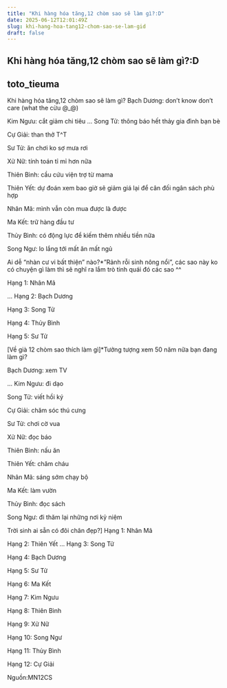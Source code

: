 ```yaml
---
title: "Khi hàng hóa tăng,12 chòm sao sẽ làm gì?:D"
date: 2025-06-12T12:01:49Z
slug: khi-hang-hoa-tang12-chom-sao-se-lam-gid
draft: false
---
```


## Khi hàng hóa tăng,12 chòm sao sẽ làm gì?:D

## toto_tieuma

Khi hàng hóa tăng,12 chòm sao sẽ làm gì?
Bạch Dương: don’t know don’t care (what the cừu @_@)

Kim Ngưu: cắt giảm chi tiêu
... 
Song Tử: thông báo hết thảy gia đình bạn bè

Cự Giải: than thở T^T

Sư Tử: ăn chơi ko sợ mưa rơi

Xử Nữ: tính toán tỉ mỉ hơn nữa

Thiên Bình: cầu cứu viện trợ từ mama

Thiên Yết: dự đoán xem bao giờ sẽ giảm giá lại để cân đối ngân sách phù hợp

Nhân Mã: mình vẫn còn mua được là được

Ma Kết: trữ hàng đầu tư

Thủy Bình: có động lực để kiếm thêm nhiều tiền nữa

Song Ngư: lo lắng tới mất ăn mất ngủ



Ai dễ “nhàn cư vi bất thiện” nào?*”Rảnh rỗi sinh nông nổi”, các sao này ko có chuyện gì làm thì sẽ nghĩ ra lắm trò tinh quái đó các sao ^^

Hạng 1: Nhân Mã

... Hạng 2: Bạch Dương

Hạng 3: Song Tử

Hạng 4: Thủy Bình

Hạng 5: Sư Tử
 
[Về già 12 chòm sao thích làm gì]*Tưởng tượng xem 50 năm nữa bạn đang làm gì?

Bạch Dương: xem TV

... Kim Ngưu: đi dạo

Song Tử: viết hồi ký

Cự Giải: chăm sóc thú cưng

Sư Tử: chơi cờ vua

Xử Nữ: đọc báo

Thiên Bình: nấu ăn

Thiên Yết: chăm cháu

Nhân Mã: sáng sớm chạy bộ

Ma Kết: làm vườn

Thủy Bình: đọc sách

Song Ngư: đi thăm lại những nơi kỷ niệm

Trời sinh ai sẵn có đôi chân đẹp?]
Hạng 1: Nhân Mã 

Hạng 2: Thiên Yết 
... 
Hạng 3: Song Tử

Hạng 4: Bạch Dương

Hạng 5: Sư Tử

Hạng 6: Ma Kết

Hạng 7: Kim Ngưu 

Hạng 8: Thiên Bình

Hạng 9: Xử Nữ

Hạng 10: Song Ngư 

Hạng 11: Thủy Bình

Hạng 12: Cự Giải
 
Nguồn:MN12CS